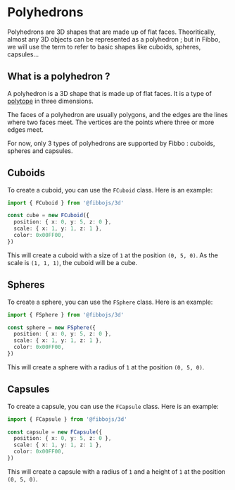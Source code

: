 # Polyhedrons

Polyhedrons are 3D shapes that are made up of flat faces. Theoritically, almost any 3D objects can be represented as a polyhedron ; but in Fibbo, we will use the term to refer to basic shapes like cuboids, spheres, capsules...

## What is a polyhedron ?

A polyhedron is a 3D shape that is made up of flat faces. It is a type of [polytope](https://en.wikipedia.org/wiki/Polytope) in three dimensions.

The faces of a polyhedron are usually polygons, and the edges are the lines where two faces meet. The vertices are the points where three or more edges meet.

For now, only 3 types of polyhedrons are supported by Fibbo : cuboids, spheres and capsules.

## Cuboids

To create a cuboid, you can use the `FCuboid` class. Here is an example:

```typescript
import { FCuboid } from '@fibbojs/3d'

const cube = new FCuboid({
  position: { x: 0, y: 5, z: 0 },
  scale: { x: 1, y: 1, z: 1 },
  color: 0x00FF00,
})
```

This will create a cuboid with a size of `1` at the position `(0, 5, 0)`. As the scale is `(1, 1, 1)`, the cuboid will be a cube.

## Spheres

To create a sphere, you can use the `FSphere` class. Here is an example:

```typescript
import { FSphere } from '@fibbojs/3d'

const sphere = new FSphere({
  position: { x: 0, y: 5, z: 0 },
  scale: { x: 1, y: 1, z: 1 },
  color: 0x00FF00,
})
```

This will create a sphere with a radius of `1` at the position `(0, 5, 0)`.

## Capsules

To create a capsule, you can use the `FCapsule` class. Here is an example:

```typescript
import { FCapsule } from '@fibbojs/3d'

const capsule = new FCapsule({
  position: { x: 0, y: 5, z: 0 },
  scale: { x: 1, y: 1, z: 1 },
  color: 0x00FF00,
})
```

This will create a capsule with a radius of `1` and a height of `1` at the position `(0, 5, 0)`.
